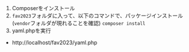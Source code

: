 1. Composerをインストール
1. `fav2023`フォルダに入って、以下のコマンドで、パッケージインストール (`vendor`フォルダが現れることを確認)
`composer install`
1. yaml.phpを実行
  - http://localhost/fav2023/yaml.php
